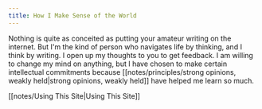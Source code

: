 ```yaml
---
title: How I Make Sense of the World
---
```


Nothing is quite as conceited as putting your amateur writing on the internet. But I'm the kind of person who navigates life by thinking, and I think by writing. I open up my thoughts to you to get feedback. I am willing to change my mind on anything, but I have chosen to make certain intellectual commitments because [[notes/principles/strong opinions, weakly held|strong opinions, weakly held]] have helped me learn so much. 

[[notes/Using This Site|Using This Site]]

